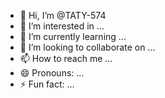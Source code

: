- 👋 Hi, I’m @TATY-574
- 👀 I’m interested in ...
- 🌱 I’m currently learning ...
- 💞️ I’m looking to collaborate on ...
- 📫 How to reach me ...
- 😄 Pronouns: ...
- ⚡ Fun fact: ...

<!---
TATY-574/TATY-574 is a ✨ special ✨ repository because its `README.md` (this file) appears on your GitHub profile.
You can click the Preview link to take a look at your changes.
--->
